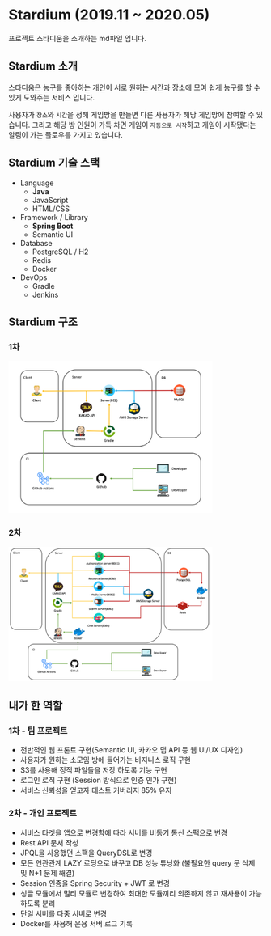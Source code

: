 # Stardium (2019.11 ~ 2020.05)

프로젝트 스타디움을 소개하는 md파일 입니다. 

## Stardium 소개

스타디움은 농구를 좋아하는 개인이 서로 원하는 시간과 장소에 모여 쉽게 농구를 할 수 있게 도와주는 서비스 입니다. 

사용자가 ``장소``와 ``시간``을 정해 게임방을 만들면 다른 사용자가 해당 게임방에 참여할 수 있습니다. 그리고 해당 방 인원이 가득 차면 게임이 ``자동으로 시작``하고 게임이 시작됐다는 알림이 가는 플로우를 가지고 있습니다.

## Stardium 기술 스택

* Language
  * **Java**
  * JavaScript
  * HTML/CSS
* Framework / Library
  * **Spring Boot**
  * Semantic UI
* Database
  * PostgreSQL / H2
  * Redis
  * Docker
* DevOps
  * Gradle
  * Jenkins

## Stardium 구조

### 1차

<img src="https://github.com/backlo/stardium/blob/master/docs/images/Architecture1.png" width="80%" height="50%"/>

### 2차

<img src="https://github.com/backlo/stardium/blob/master/docs/images/Architecture2.png" width="80%" height="50%"/>

## 내가 한 역할

### 1차 - 팀 프로젝트

  - 전반적인 웹 프론트 구현(Semantic UI, 카카오 맵 API 등 웹 UI/UX 디자인)
  - 사용자가 원하는 소모임 방에 들어가는 비지니스 로직 구현
  - S3를 사용해 정적 파일들을 저장 하도록 기능 구현
  - 로그인 로직 구현 (Session 방식으로 인증 인가 구현)
  - 서비스 신뢰성을 얻고자 테스트 커버리지 85% 유지

### 2차 - 개인 프로젝트

  - 서비스 타겟을 앱으로 변경함에 따라 서버를 비동기 통신 스팩으로 변경
  - Rest API 문서 작성 
  - JPQL을 사용했던 스팩을 QueryDSL로 변경
  - 모든 연관관계 LAZY 로딩으로 바꾸고 DB 성능 튜닝화 (불필요한 query 문 삭제 및 N+1 문제 해결)
  - Session 인증을 Spring Security + JWT 로 변경
  - 싱글 모듈에서 멀티 모듈로 변경하여 최대한 모듈끼리 의존하지 않고 재사용이 가능하도록 분리
  - 단일 서버를 다중 서버로 변경
  - Docker를 사용해 운용 서버 로그 기록
